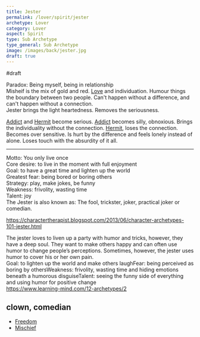 ```yaml
---
title: Jester
permalink: /lover/spirit/jester
archetype: Lover
category: Lover
aspect: Spirit
type: Sub Archetype
type_general: Sub Archetype
image: /images/back/jester.jpg
draft: true
---
```

#draft   
  
Paradox: Being myself, being in relationship  
Misheif is the mix of gold and red. [Love](/lover/heart/romantic/love) and individuation. Humour things the boundary between two people. Can't happen without a difference, and can't happen without a connection.   
Jester brings the light heartedness. Removes the seriousness.  
  
[Addict](/lover/mature_lover/addict_shadow) and [Hermit](/lover/mature_lover/hermit_shadow) become serious. [Addict](/lover/mature_lover/addict_shadow) becomes silly, obnoxious. Brings the individuality without the connection. [Hermit](/lover/mature_lover/hermit_shadow), loses the connection. Becomes over sensitive. Is hurt by the difference and feels lonely instead of alone. Loses touch with the absurdity of it all.   
  
---  
Motto: You only live once  
Core desire: to live in the moment with full enjoyment  
Goal: to have a great time and lighten up the world  
Greatest fear: being bored or boring others  
Strategy: play, make jokes, be funny  
Weakness: frivolity, wasting time  
Talent: joy  
The Jester is also known as: The fool, trickster, joker, practical joker or comedian.  
  
https://charactertherapist.blogspot.com/2013/06/character-archetypes-101-jester.html  
  
The jester loves to liven up a party with humor and tricks, however, they have a deep soul. They want to make others happy and can often use humor to change people’s perceptions. Sometimes, however, the jester uses humor to cover his or her own pain.  
Goal: to lighten up the world and make others laughFear: being perceived as boring by othersWeakness: frivolity, wasting time and hiding emotions beneath a humorous disguiseTalent: seeing the funny side of everything and using humor for positive change  
https://www.learning-mind.com/12-archetypes/2  
  
clown, comedian
---
- [Freedom](/lover/spirit/jester/freedom)
- [Mischief](/lover/spirit/jester/mischief)
